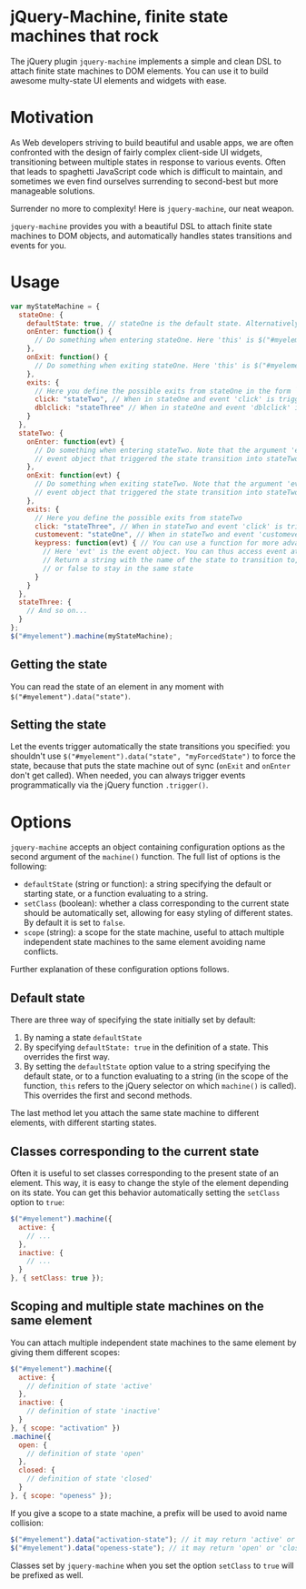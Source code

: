 jQuery-Machine, finite state machines that rock
===============================================

The jQuery plugin `jquery-machine` implements a simple and clean DSL to attach finite state machines to DOM elements. You can use it to build awesome multy-state UI elements and widgets with ease.


Motivation
==========

As Web developers striving to build beautiful and usable apps, we are often confronted with the design of fairly complex client-side UI widgets, transitioning between multiple states in response to various events. Often that leads to spaghetti JavaScript code which is difficult to maintain, and sometimes we even find ourselves surrending to second-best but more manageable solutions.

Surrender no more to complexity! Here is `jquery-machine`, our neat weapon.

`jquery-machine` provides you with a beautiful DSL to attach finite state machines to DOM objects, and automatically handles states transitions and events for you.


Usage
=====

```javascript
var myStateMachine = {
  stateOne: {
    defaultState: true, // stateOne is the default state. Alternatively, just call the default state "defaultState"
    onEnter: function() {
      // Do something when entering stateOne. Here 'this' is $("#myelement")
    },
    onExit: function() {
      // Do something when exiting stateOne. Here 'this' is $("#myelement")
    },
    exits: {
      // Here you define the possible exits from stateOne in the form `event: "state"`
      click: "stateTwo", // When in stateOne and event 'click' is triggered, state transitions to stateTwo
      dblclick: "stateThree" // When in stateOne and event 'dblclick' is triggered, state transitions to stateThree
    }
  },
  stateTwo: {
    onEnter: function(evt) {
      // Do something when entering stateTwo. Note that the argument 'evt' is the
      // event object that triggered the state transition into stateTwo
    },
    onExit: function(evt) {
      // Do something when exiting stateTwo. Note that the argument 'evt' is the
      // event object that triggered the state transition into stateTwo
    },
    exits: {
      // Here you define the possible exits from stateTwo
      click: "stateThree", // When in stateTwo and event 'click' is triggered, state transitions to stateThree
      customevent: "stateOne", // When in stateTwo and event 'customevent' is triggered, go back to stateOne
      keypress: function(evt) { // You can use a function for more advanced exit conditions
        // Here 'evt' is the event object. You can thus access event attributes like keyCode, which, etc.
        // Return a string with the name of the state to transition to,
        // or false to stay in the same state
      }
    }
  },
  stateThree: {
    // And so on...
  }
};
$("#myelement").machine(myStateMachine);
```

Getting the state
-----------------

You can read the state of an element in any moment with `$("#myelement").data("state")`.


Setting the state
-----------------

Let the events trigger automatically the state transitions you specified: you shouldn't use `$("#myelement").data("state", "myForcedState")` to force the state, because that puts the state machine out of sync (`onExit` and `onEnter` don't get called). When needed, you can always trigger events programmatically via the jQuery function `.trigger()`.


Options
=======

`jquery-machine` accepts an object containing configuration options as the second argument of the `machine()` function. The full list of options is the following:

* `defaultState` (string or function): a string specifying the default or starting state, or a function evaluating to a string.
* `setClass` (boolean): whether a class corresponding to the current state should be automatically set, allowing for easy styling of different states. By default it is set to `false`.
* `scope` (string): a scope for the state machine, useful to attach multiple independent state machines to the same element avoiding name conflicts.

Further explanation of these configuration options follows.


Default state
-------------

There are three way of specifying the state initially set by default:

1. By naming a state `defaultState`
2. By specifying `defaultState: true` in the definition of a state. This overrides the first way.
3. By setting the `defaultState` option value to a string specifying the default state, or to a function evaluating to a string (in the scope of the function, `this` refers to the jQuery selector on which `machine()` is called). This overrides the first and second methods.

The last method let you attach the same state machine to different elements, with different starting states.


Classes corresponding to the current state
------------------------------------------

Often it is useful to set classes corresponding to the present state of an element. This way, it is easy to change the style of the element depending on its state. You can get this behavior automatically setting the `setClass` option to `true`:

```javascript
$("#myelement").machine({
  active: {
    // ...
  },
  inactive: {
    // ...
  }
}, { setClass: true });
```


Scoping and multiple state machines on the same element
-------------------------------------------------------

You can attach multiple independent state machines to the same element by giving them different scopes:

```javascript
$("#myelement").machine({
  active: {
    // definition of state 'active'
  },
  inactive: {
    // definition of state 'inactive'
  }
}, { scope: "activation" })
.machine({
  open: {
    // definition of state 'open'
  },
  closed: {
    // definition of state 'closed'
  }
}, { scope: "openess" });
```

If you give a scope to a state machine, a prefix will be used to avoid name collision:

```javascript
$("#myelement").data("activation-state"); // it may return 'active' or 'inactive'
$("#myelement").data("openess-state"); // it may return 'open' or 'closed'
```

Classes set by `jquery-machine` when you set the option `setClass` to `true` will be prefixed as well.